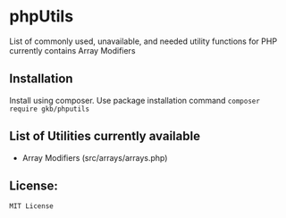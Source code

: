 # phpUtils
List of commonly used, unavailable, and needed utility functions for PHP currently contains Array Modifiers 

## Installation

Install using composer. Use package installation command `composer require gkb/phputils`

## List of Utilities currently available

- Array Modifiers (src/arrays/arrays.php)


## License: 
    MIT License